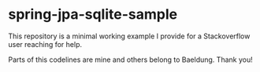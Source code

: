 # spring-jpa-sqlite-sample

This repository is a minimal working example I provide for a Stackoverflow user reaching for help.

Parts of this codelines are mine and others belong to Baeldung. Thank you!
